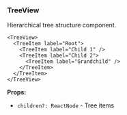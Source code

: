 ### TreeView

Hierarchical tree structure component.

```tsx
<TreeView>
  <TreeItem label="Root">
    <TreeItem label="Child 1" />
    <TreeItem label="Child 2">
      <TreeItem label="Grandchild" />
    </TreeItem>
  </TreeItem>
</TreeView>
```

**Props:**
- `children?: ReactNode` - Tree items
